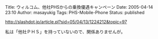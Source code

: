 Title: ウィルコム、他社PHSからの乗換優遇キャンペーン
Date: 2005-04-14 23:10
Author: masayukig
Tags: PHS-Mobile-Phone
Status: published

<http://slashdot.jp/article.pl?sid=05/04/13/1224212&topic=97>

私は「他社ＰＨＳ」を持っていないので、関係ありませんが。
